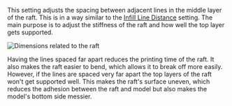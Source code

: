 This setting adjusts the spacing between adjacent lines in the middle layer of the raft. This is in a way similar to the [Infill Line Distance](infill_line_distance) setting. The main purpose is to adjust the stiffness of the raft and how well the top layer gets supported.

![Dimensions related to the raft](raft_dimensions.svg)

Having the lines spaced far apart reduces the printing time of the raft. It also makes the raft easier to bend, which allows it to break off more easily. However, if the lines are spaced very far apart the top layers of the raft won't get supported well. This makes the raft's surface uneven, which reduces the adhesion between the raft and model but also makes the model's bottom side messier.